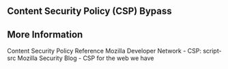 ## Content Security Policy (CSP) Bypass

## More Information
Content Security Policy Reference
Mozilla Developer Network - CSP: script-src
Mozilla Security Blog - CSP for the web we have
